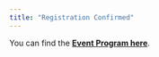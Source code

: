 ```yaml
---
title: "Registration Confirmed"
---
```

<div id="registration-info"></div>

<script>
    // Function to get query parameters and format them nicely
    function getQueryParams() {
        const params = new URLSearchParams(window.location.search);
        
        // Extract values from query parameters
        // const firstName = params.get('first_name') || '';
        const lastName = params.get('last_name') || '';
        const title = params.get('title') || '';

        // Format the output
        return `Thank you for registering <strong>${title} ${lastName}</strong>.`;
    }

    // Render the registration info
    document.getElementById('registration-info').innerHTML = getQueryParams();
</script>


You can find the **[Event Program here](/events/sg-final-symposium-october-2024/)**.